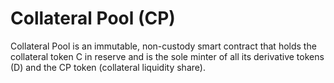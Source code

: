 # Collateral Pool (CP)

Collateral Pool is an immutable, non-custody smart contract that holds the collateral token C in reserve and is the sole minter of all its derivative tokens (D) and the CP token (collateral liquidity share).

